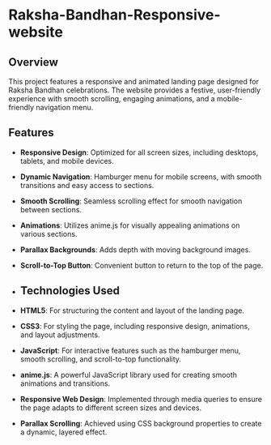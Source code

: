 # Raksha-Bandhan-Responsive-website

## Overview

This project features a responsive and animated landing page designed for Raksha Bandhan celebrations. The website provides a festive, user-friendly experience with smooth scrolling, engaging animations, and a mobile-friendly navigation menu.

## Features

- **Responsive Design**: Optimized for all screen sizes, including desktops, tablets, and mobile devices.
- **Dynamic Navigation**: Hamburger menu for mobile screens, with smooth transitions and easy access to sections.
- **Smooth Scrolling**: Seamless scrolling effect for smooth navigation between sections.
- **Animations**: Utilizes anime.js for visually appealing animations on various sections.
- **Parallax Backgrounds**: Adds depth with moving background images.
- **Scroll-to-Top Button**: Convenient button to return to the top of the page.

- ## Technologies Used

- **HTML5**: For structuring the content and layout of the landing page.
- **CSS3**: For styling the page, including responsive design, animations, and layout adjustments.
- **JavaScript**: For interactive features such as the hamburger menu, smooth scrolling, and scroll-to-top functionality.
- **anime.js**: A powerful JavaScript library used for creating smooth animations and transitions.
- **Responsive Web Design**: Implemented through media queries to ensure the page adapts to different screen sizes and devices.
- **Parallax Scrolling**: Achieved using CSS background properties to create a dynamic, layered effect.
